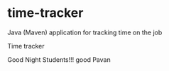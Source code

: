 # time-tracker
Java (Maven) application for tracking time on the job

Time tracker

Good Night Students!!!
good
Pavan
